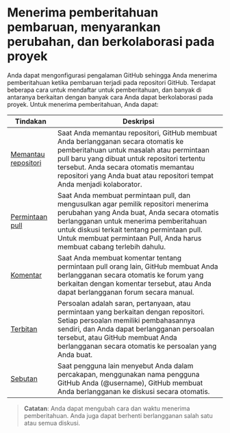 # Menerima pemberitahuan pembaruan, menyarankan perubahan, dan berkolaborasi pada proyek

Anda dapat mengonfigurasi pengalaman GitHub sehingga Anda menerima pemberitahuan ketika pembaruan terjadi pada repositori GitHub. Terdapat beberapa cara untuk mendaftar untuk pemberitahuan, dan banyak di antaranya berkaitan dengan banyak cara Anda dapat berkolaborasi pada proyek. Untuk menerima pemberitahuan, Anda dapat:

| Tindakan | Deskripsi |
| --- | --- |
| [Memantau repositori](watching/) | Saat Anda memantau repositori, GitHub membuat Anda berlangganan secara otomatis ke pemberitahuan untuk masalah atau permintaan pull baru yang dibuat untuk repositori tertentu tersebut. Anda secara otomatis memantau repositori yang Anda buat atau repositori tempat Anda menjadi kolaborator. |
| [Permintaan pull](pullrequest/) | Saat Anda membuat permintaan pull, dan mengusulkan agar pemilik repositori menerima perubahan yang Anda buat, Anda secara otomatis berlangganan untuk menerima pemberitahuan untuk diskusi terkait tentang permintaan pull. Untuk membuat permintaan Pull, Anda harus membuat cabang terlebih dahulu. |
| [Komentar](comment/) | Saat Anda membuat komentar tentang permintaan pull orang lain, GitHub membuat Anda berlangganan secara otomatis ke forum yang berkaitan dengan komentar tersebut, atau Anda dapat berlangganan forum secara manual. |
| [Terbitan](issue/) | Persoalan adalah saran, pertanyaan, atau permintaan yang berkaitan dengan repositori. Setiap persoalan memiliki pembahasannya sendiri, dan Anda dapat berlangganan persoalan tersebut, atau GitHub membuat Anda berlangganan secara otomatis ke persoalan yang Anda buat. |
| [Sebutan](mention/) | Saat pengguna lain menyebut Anda dalam percakapan, menggunakan nama pengguna GitHub Anda (@username), GitHub membuat Anda berlangganan ke diskusi secara otomatis. |

> **Catatan**: Anda dapat mengubah cara dan waktu menerima pemberitahuan. Anda juga dapat berhenti berlangganan salah satu atau semua diskusi.